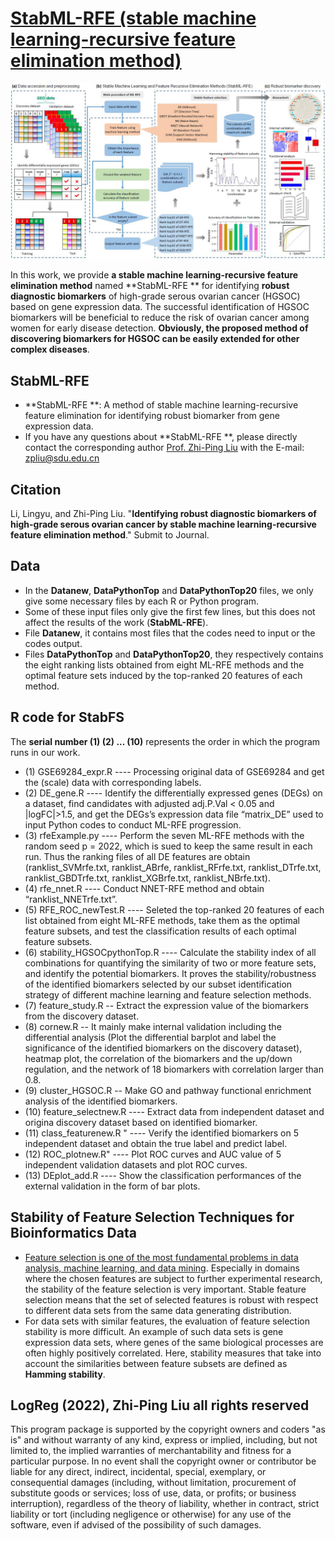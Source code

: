 # [StabML-RFE (stable machine learning-recursive feature elimination method)](https://github.com/zpliulab/StabML-RFE)

![Screenshot](Data/HGSOC.jpg)

In this work, we provide **a stable machine learning-recursive feature elimination method** named **StabML-RFE ** for identifying **robust diagnostic biomarkers** of high-grade serous ovarian cancer (HGSOC) based on gene expression data. The successful identification of HGSOC biomarkers will be beneficial to reduce the risk of ovarian cancer among women for early disease detection. **Obviously, the proposed method of discovering biomarkers for HGSOC can be easily extended for other complex diseases**.


## StabML-RFE
<!--START_SECTION:news-->
* **StabML-RFE **: A method of stable machine learning-recursive feature elimination for identifying robust biomarker from gene expression data. 
* If you have any questions about **StabML-RFE **, please directly contact the corresponding author [Prof. Zhi-Ping Liu](https://scholar.google.com/citations?user=zkBXb_kAAAAJ&hl=zh-CN&oi=ao) with the E-mail: zpliu@sdu.edu.cn
<!--END_SECTION:news-->


## Citation
Li, Lingyu, and Zhi-Ping Liu. "**Identifying robust diagnostic biomarkers of high-grade serous ovarian cancer by stable machine learning-recursive feature elimination method**." Submit to Journal. 


## Data
<!--START_SECTION:news-->
* In the **Datanew**, **DataPythonTop** and **DataPythonTop20** files, we only give some necessary files by each R or Python program. 
* Some of these input files only give the first few lines, but this does not affect the results of the work (**StabML-RFE**).
* File **Datanew**, it contains most files that the codes need to input or the codes output.
* Files **DataPythonTop** and **DataPythonTop20**, they respectively contains the eight ranking lists obtained from eight ML-RFE methods and the optimal feature sets induced by the top-ranked 20 features of each method.
<!--END_SECTION:news-->


## R code for StabFS 
The **serial number (1) (2) ... (10)** represents the order in which the program runs in our work.
<!--START_SECTION:news-->
* (1) GSE69284_expr.R ---- Processing original data of GSE69284 and get the (scale) data with corresponding labels.
* (2) DE_gene.R ---- Identify the differentially expressed genes (DEGs) on a dataset, find candidates with adjusted adj.P.Val < 0.05 and |logFC|>1.5, and get the DEGs’s expression data file “matrix_DE” used to input Python codes to conduct ML-RFE progression.
* (3) rfeExample.py ---- Perform the seven ML-RFE methods with the random seed p = 2022, which is sued to keep the same result in each run. Thus the ranking files of all DE features are obtain (ranklist_SVMrfe.txt, ranklist_ABrfe, ranklist_RFrfe.txt, ranklist_DTrfe.txt, ranklist_GBDTrfe.txt, ranklist_XGBrfe.txt, ranklist_NBrfe.txt). 
* (4) rfe_nnet.R ---- Conduct NNET-RFE method and obtain “ranklist_NNETrfe.txt”.
* (5) RFE_ROC_newTest.R ---- Seleted the top-ranked 20 features of each list obtained from eight ML-RFE methods, take them as the optimal feature subsets, and test the classification results of each optimal feature subsets.
* (6) stability_HGSOCpythonTop.R ---- Calculate the stability index of all combinations for quantifying the similarity of two or more feature sets, and identify the potential biomarkers. It proves the stability/robustness of the identified biomarkers selected by our subset identification strategy of different machine learning and feature selection methods.
* (7) feature_study.R -- Extract the expression value of the biomarkers from the discovery dataset. 
* (8) cornew.R  --  It mainly make internal validation including the differential analysis (Plot the differential barplot and label the significance of the identified biomarkers on the discovery dataset), heatmap plot, the correlation of the biomarkers and the up/down regulation, and the network of 18 biomarkers with correlation larger than 0.8.
* (9) cluster_HGSOC.R  --  Make GO and pathway functional enrichment analysis of the identified biomarkers.
* (10) feature_selectnew.R ---- Extract data from independent dataset and origina discovery dataset based on identified biomarker.
* (11) class_featurenew.R " ---- Verify the identified biomarkers on 5 independent dataset and obtain the true label and predict label.
* (12) ROC_plotnew.R" ---- Plot ROC curves and AUC value of 5 independent validation datasets  and plot ROC curves.
* (13) DEplot_add.R ---- Show the classification performances of the external validation in the form of bar plots.
<!--END_SECTION:news-->


## Stability of Feature Selection Techniques for Bioinformatics Data
<!--START_SECTION:news-->
* [Feature selection is one of the most fundamental problems in data analysis, machine learning, and data mining](https://doi.org/10.1007/978-3-030-64583-0_19). Especially in domains where the chosen features are subject to further experimental research, the stability of the feature selection is very important. Stable feature selection means that the set of selected features is robust with respect to different data sets from the same data generating distribution.
* For data sets with similar features, the evaluation of feature selection stability is more difficult. An example of such data sets is gene expression data sets, where genes of the same biological processes are often highly positively correlated.  Here, stability measures that take into account the similarities between feature subsets are defined as **Hamming stability**.
<!--END_SECTION:news-->


## LogReg (2022), Zhi-Ping Liu all rights reserved
This program package is supported by the copyright owners and coders "as is" and without warranty of any kind, express or implied, including, but not limited to, the implied warranties of merchantability and fitness for a particular purpose. In no event shall the copyright owner or contributor be liable for any direct, indirect, incidental, special, exemplary, or consequential damages (including, without limitation, procurement of substitute goods or services; loss of use, data, or profits; or business interruption), regardless of the theory of liability, whether in contract, strict liability or tort (including negligence or otherwise) for any use of the software, even if advised of the possibility of such damages.
